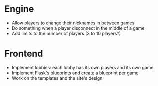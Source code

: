 # Engine

* Allow players to change their nicknames in between games
* Do something when a player disconnect in the middle of a game
* Add limits to the number of players (3 to 10 players?)


# Frontend

* Implement lobbies: each lobby has its own players and its own game
* Implement Flask's blueprints and create a blueprint per game
* Work on the templates and the site's design
